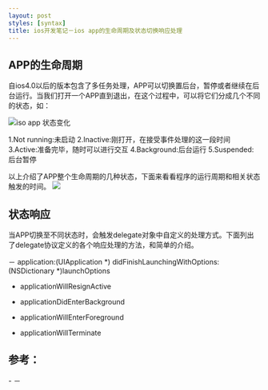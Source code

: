 ```yaml
---
layout: post
styles: [syntax]
title: ios开发笔记－ios app的生命周期及状态切换响应处理
---
```

<h2>APP的生命周期</h2>
自ios4.0以后的版本包含了多任务处理，APP可以切换置后台，暂停或者继续在后台运行。当我们打开一个APP直到退出，在这个过程中，可以将它们分成几个不同的状态，如：

![iso app 状态变化](https://developer.apple.com/library/ios/documentation/iPhone/Conceptual/iPhoneOSProgrammingGuide/Art/high_level_flow.jpg)

1.Not running:未启动
2.Inactive:刚打开，在接受事件处理的这一段时间
3.Active:准备完毕，随时可以进行交互
4.Background:后台运行
5.Suspended:后台暂停

以上介绍了APP整个生命周期的几种状态，下面来看看程序的运行周期和相关状态触发的时间。
![](https://developer.apple.com/library/ios/documentation/iPhone/Conceptual/iPhoneOSProgrammingGuide/Art/app_life_cycle.png)

<h2>状态响应</h2>
当APP切换至不同状态时，会触发delegate对象中自定义的处理方式。下面列出了delegate协议定义的各个响应处理的方法，和简单的介绍。

－ application:(UIApplication *) didFinishLaunchingWithOptions:(NSDictionary *)launchOptions

- applicationWillResignActive

- applicationDidEnterBackground

- applicationWillEnterForeground

- applicationWillTerminate


<h2>参考：</h2>
- <https://developer.apple.com/library/ios/#documentation/iPhone/Conceptual/iPhoneOSProgrammingGuide/ManagingYourApplicationsFlow/ManagingYourApplicationsFlow.html#//apple_ref/doc/uid/TP40007072-CH4-SW3>
－ <https://developer.apple.com/library/ios/#documentation/UIKit/Reference/UIApplicationDelegate_Protocol/Reference/Reference.html>